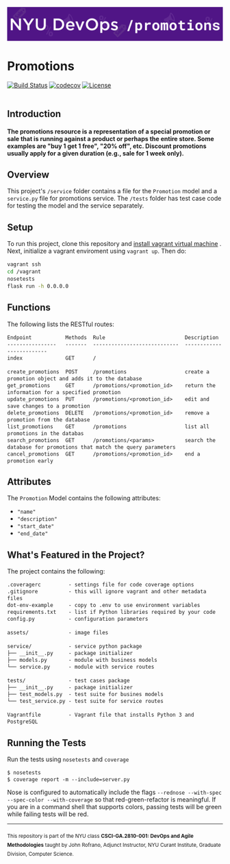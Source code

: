 <img src="https://github.com/DevOps-Promo/promotions/blob/savannahs_branch/assets/promo.png" alt="Promo" width="900">

# Promotions

[![Build Status](https://travis-ci.org/DevOps-Promo/promotions.svg?branch=savannahs_branch)](https://travis-ci.org/DevOps-Promo/promotions)
[![codecov](https://codecov.io/gh/DevOps-Promo/promotions/branch/master/graph/badge.svg)](https://codecov.io/gh/DevOps-Promo/promotions)
[![License](https://img.shields.io/badge/License-Apache%202.0-blue.svg)](https://opensource.org/licenses/Apache-2.0)
<br>
<br>


## Introduction

#### The promotions resource is a representation of a special promotion or sale that is running against a product or perhaps the entire store. Some examples are "buy 1 get 1 free", "20% off", etc. Discount promotions usually apply for a given duration (e.g., sale for 1 week only).



## Overview

This project's `/service` folder contains a file for the `Promotion` model and a `service.py` file for promotions service. The `/tests` folder has test case code for testing the model and the service separately. 


## Setup

To run this project, clone this repository and 
[install vagrant virtual machine](https://www.vagrantup.com/downloads.html)
. Next, initialize a vagrant enviroment using `vagrant up`. Then do:

```bash
vagrant ssh
cd /vagrant
nosetests
flask run -h 0.0.0.0
```


## Functions

The following lists the RESTful routes:
```
Endpoint           Methods  Rule                          Description
----------------   -------  ----------------------------  -------------------------
index              GET      /                            

create_promotions  POST     /promotions                   create a promotion object and adds it to the database
get_promotions     GET      /promotions/<promotion_id>    return the information for a specified promotion
update_promotions  PUT      /promotions/<promotion_id>    edit and save changes to a promotion
delete_promotions  DELETE   /promotions/<promotion_id>    remove a promotion from the database
list_promotions    GET      /promotions                   list all promotions in the databas
search_promotions  GET      /promotions/<params>          search the database for promotions that match the query parameters
cancel_promotions  GET      /promotions/<promotion_id>    end a promotion early

```

## Attributes

The `Promotion` Model contains the following attributes: <br>
* `"name"` <br>
* `"description"` <br>
* `"start_date"`<br>
* `"end_date"`<br>


## What's Featured in the Project?

The project contains the following:

```text
.coveragerc         - settings file for code coverage options
.gitignore          - this will ignore vagrant and other metadata files
dot-env-example     - copy to .env to use environment variables
requirements.txt    - list if Python libraries required by your code
config.py           - configuration parameters

assets/             - image files

service/            - service python package
├── __init__.py     - package initializer
├── models.py       - module with business models
└── service.py      - module with service routes

tests/              - test cases package
├── __init__.py     - package initializer
├── test_models.py  - test suite for busines models
└── test_service.py - test suite for service routes

Vagrantfile         - Vagrant file that installs Python 3 and PostgreSQL
```



## Running the Tests

Run the tests using `nosetests` and `coverage`

    $ nosetests
    $ coverage report -m --include=server.py

Nose is configured to automatically include the flags `--rednose --with-spec --spec-color --with-coverage` so that red-green-refactor is meaningful. If you are in a command shell that supports colors, passing tests will be green while failing tests will be red.

---
<sub> This repository is part of the NYU class **CSCI-GA.2810-001: DevOps and Agile Methodologies** taught by John Rofrano, Adjunct Instructor, NYU Curant Institute, Graduate Division, Computer Science.</sub>
